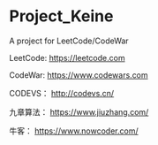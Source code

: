 # Project_Keine

A project for LeetCode/CodeWar

LeetCode: https://leetcode.com

CodeWar: https://www.codewars.com

CODEVS： http://codevs.cn/

九章算法： https://www.jiuzhang.com/

牛客： https://www.nowcoder.com/
